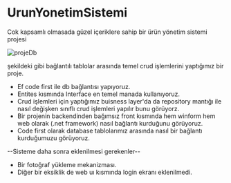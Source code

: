 # UrunYonetimSistemi
Cok kapsamlı olmasada güzel içeriklere sahip bir ürün yönetim sistemi projesi

![projeDb](https://user-images.githubusercontent.com/84086596/169818127-328dfd79-cfb1-4d4a-88b9-c4afef4c6e50.png)

şekildeki gibi bağlantılı tablolar arasında temel crud işlemlerini yaptığımız bir proje.
* Ef code first ile db bağlantısı yapıyoruz.
* Entites kısmında Interface en temel manada kullanıyoruz.
* Crud işlemleri için yaptığımız buisness layer'da da repository mantığı ile nasıl değişken sınıflı crud işlemleri
yapılır bunu görüyorz.
* Bir projenin backendinden bağımsız front kısmında hem winform hem web olarak (.net framework) nasıl bağlantı kurduğunu görüyoruz.
* Code first olarak database tablolarımız arasında nasıl bir bağlantı kurduğumuzu görüyoruz.


--Sisteme daha sonra eklenilmesi gerekenler--
* Bir fotoğraf yükleme mekanizması.
* Diğer bir eksiklik de web uı kısmında login ekranı eklenilmedi.
